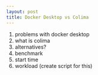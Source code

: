 ```yaml
---
layout: post
title: Docker Desktop vs Colima
---
```


1. problems with docker desktop
2. what is colima
3. alternatives?
4. benchmark
  1. start time
  2. workload (create script for this)